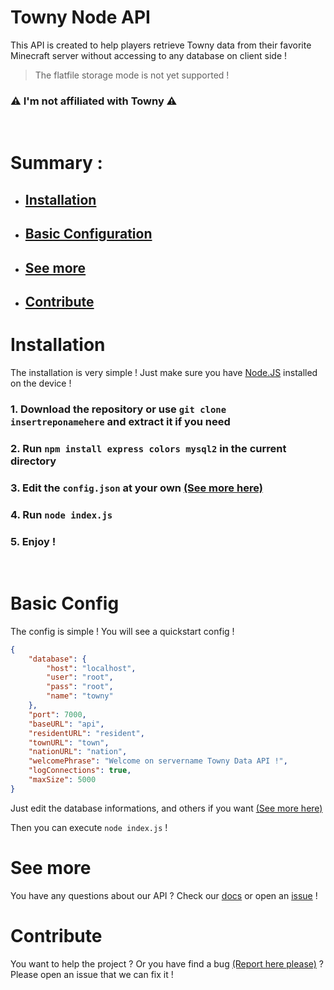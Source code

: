 # Towny Node API

This API is created to help players retrieve Towny data from their favorite Minecraft server without accessing to any database on client side !

> The flatfile storage mode is not yet supported !

### ⚠️ I'm not affiliated with Towny ⚠️
<br>

# Summary :
* ## [Installation](#installation)
* ## [Basic Configuration](#basic-config)
* ## [See more](#see-more)
* ## [Contribute](#contribute)

# Installation

The installation is very simple ! Just make sure you have [Node.JS](https://nodejs.org/en/download/) installed on the device !

### 1. Download the repository or use ```git clone insertreponamehere``` and extract it if you need
### 2. Run ```npm install express colors mysql2``` in the current directory
### 3. Edit the `config.json` at your own [(See more here)](#basic-config)
### 4. Run ```node index.js```
### 5. Enjoy !
<br>

# Basic Config

The config is simple ! You will see a quickstart config !

```json
{
    "database": {
        "host": "localhost",
        "user": "root",
        "pass": "root",
        "name": "towny"
    },
    "port": 7000,
    "baseURL": "api",
    "residentURL": "resident",
    "townURL": "town",
    "nationURL": "nation",
    "welcomePhrase": "Welcome on servername Towny Data API !",
    "logConnections": true,
    "maxSize": 5000
}
```

Just edit the database informations, and others if you want [(See more here)](#see-more)

Then you can execute `node index.js` !

# See more

You have any questions about our API ? Check our [docs]() or open an [issue]() !

# Contribute

You want to help the project ? Or you have find a bug [(Report here please)]() ? Please open an issue that we can fix it !